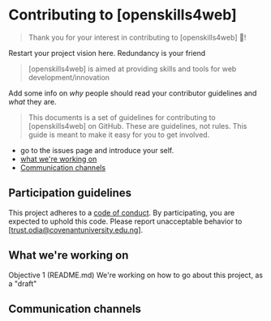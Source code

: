 # Contributing to [openskills4web]


>Thank you for your interest in contributing to [openskills4web] :tada:! 

Restart your project vision here. Redundancy is your friend
>[openskills4web] is aimed at providing skills and tools for web development/innovation

Add some info on *why* people should read your contributor guidelines and *what* they are.

>This documents is a set of guidelines for contributing to [openskills4web] on GitHub. These are guidelines, not rules. This guide is meant to make it easy for you to get involved.


* go to the issues page and introduce your self.
* [what we're working on](#what-were-working-on)
* [Communication channels](#communication-channels)

## Participation guidelines

This project adheres to a [code of conduct](CODE_OF_CONDUCT.md). By participating, you are expected to uphold this code. Please report unacceptable behavior to [trust.odia@covenantuniversity.edu.ng].

## What we're working on
Objective 1 (README.md)
We're working on how to go about this project, as a "draft"

## Communication channels




